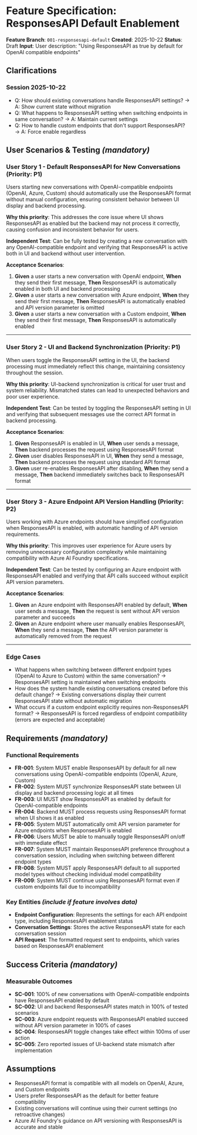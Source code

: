# Feature Specification: ResponsesAPI Default Enablement

**Feature Branch**: `001-responsesapi-default`
**Created**: 2025-10-22
**Status**: Draft
**Input**: User description: "Using ResponsesAPI as true by default for OpenAI compatible endpoints"

## Clarifications

### Session 2025-10-22

- Q: How should existing conversations handle ResponsesAPI settings? → A: Show current state without migration
- Q: What happens to ResponsesAPI setting when switching endpoints in same conversation? → A: Maintain current settings
- Q: How to handle custom endpoints that don't support ResponsesAPI? → A: Force enable regardless

## User Scenarios & Testing *(mandatory)*

### User Story 1 - Default ResponsesAPI for New Conversations (Priority: P1)

Users starting new conversations with OpenAI-compatible endpoints (OpenAI, Azure, Custom) should automatically use the ResponsesAPI format without manual configuration, ensuring consistent behavior between UI display and backend processing.

**Why this priority**: This addresses the core issue where UI shows ResponsesAPI as enabled but the backend may not process it correctly, causing confusion and inconsistent behavior for users.

**Independent Test**: Can be fully tested by creating a new conversation with any OpenAI-compatible endpoint and verifying that ResponsesAPI is active both in UI and backend without user intervention.

**Acceptance Scenarios**:

1. **Given** a user starts a new conversation with OpenAI endpoint, **When** they send their first message, **Then** ResponsesAPI is automatically enabled in both UI and backend processing
2. **Given** a user starts a new conversation with Azure endpoint, **When** they send their first message, **Then** ResponsesAPI is automatically enabled and API version parameter is omitted
3. **Given** a user starts a new conversation with a Custom endpoint, **When** they send their first message, **Then** ResponsesAPI is automatically enabled

---

### User Story 2 - UI and Backend Synchronization (Priority: P1)

When users toggle the ResponsesAPI setting in the UI, the backend processing must immediately reflect this change, maintaining consistency throughout the session.

**Why this priority**: UI-backend synchronization is critical for user trust and system reliability. Mismatched states can lead to unexpected behaviors and poor user experience.

**Independent Test**: Can be tested by toggling the ResponsesAPI setting in UI and verifying that subsequent messages use the correct API format in backend processing.

**Acceptance Scenarios**:

1. **Given** ResponsesAPI is enabled in UI, **When** user sends a message, **Then** backend processes the request using ResponsesAPI format
2. **Given** user disables ResponsesAPI in UI, **When** they send a message, **Then** backend processes the request using standard API format
3. **Given** user re-enables ResponsesAPI after disabling, **When** they send a message, **Then** backend immediately switches back to ResponsesAPI format

---

### User Story 3 - Azure Endpoint API Version Handling (Priority: P2)

Users working with Azure endpoints should have simplified configuration when ResponsesAPI is enabled, with automatic handling of API version requirements.

**Why this priority**: This improves user experience for Azure users by removing unnecessary configuration complexity while maintaining compatibility with Azure AI Foundry specifications.

**Independent Test**: Can be tested by configuring an Azure endpoint with ResponsesAPI enabled and verifying that API calls succeed without explicit API version parameters.

**Acceptance Scenarios**:

1. **Given** an Azure endpoint with ResponsesAPI enabled by default, **When** user sends a message, **Then** the request is sent without API version parameter and succeeds
2. **Given** an Azure endpoint where user manually enables ResponsesAPI, **When** they send a message, **Then** the API version parameter is automatically removed from the request

---

### Edge Cases

- What happens when switching between different endpoint types (OpenAI to Azure to Custom) within the same conversation? → ResponsesAPI setting is maintained when switching endpoints
- How does the system handle existing conversations created before this default change? → Existing conversations display their current ResponsesAPI state without automatic migration
- What occurs if a custom endpoint explicitly requires non-ResponsesAPI format? → ResponsesAPI is forced regardless of endpoint compatibility (errors are expected and acceptable)

## Requirements *(mandatory)*

### Functional Requirements

- **FR-001**: System MUST enable ResponsesAPI by default for all new conversations using OpenAI-compatible endpoints (OpenAI, Azure, Custom)
- **FR-002**: System MUST synchronize ResponsesAPI state between UI display and backend processing logic at all times
- **FR-003**: UI MUST show ResponsesAPI as enabled by default for OpenAI-compatible endpoints
- **FR-004**: Backend MUST process requests using ResponsesAPI format when UI shows it as enabled
- **FR-005**: System MUST automatically omit API version parameter for Azure endpoints when ResponsesAPI is enabled
- **FR-006**: Users MUST be able to manually toggle ResponsesAPI on/off with immediate effect
- **FR-007**: System MUST maintain ResponsesAPI preference throughout a conversation session, including when switching between different endpoint types
- **FR-008**: System MUST apply ResponsesAPI default to all supported model types without checking individual model compatibility
- **FR-009**: System MUST continue using ResponsesAPI format even if custom endpoints fail due to incompatibility

### Key Entities *(include if feature involves data)*

- **Endpoint Configuration**: Represents the settings for each API endpoint type, including ResponsesAPI enablement status
- **Conversation Settings**: Stores the active ResponsesAPI state for each conversation session
- **API Request**: The formatted request sent to endpoints, which varies based on ResponsesAPI enablement

## Success Criteria *(mandatory)*

### Measurable Outcomes

- **SC-001**: 100% of new conversations with OpenAI-compatible endpoints have ResponsesAPI enabled by default
- **SC-002**: UI and backend ResponsesAPI states match in 100% of tested scenarios
- **SC-003**: Azure endpoint requests with ResponsesAPI enabled succeed without API version parameter in 100% of cases
- **SC-004**: ResponsesAPI toggle changes take effect within 100ms of user action
- **SC-005**: Zero reported issues of UI-backend state mismatch after implementation

## Assumptions

- ResponsesAPI format is compatible with all models on OpenAI, Azure, and Custom endpoints
- Users prefer ResponsesAPI as the default for better feature compatibility
- Existing conversations will continue using their current settings (no retroactive changes)
- Azure AI Foundry's guidance on API versioning with ResponsesAPI is accurate and stable